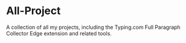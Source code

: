 # All-Project
A collection of all my projects, including the Typing.com Full Paragraph Collector Edge extension and related tools.
